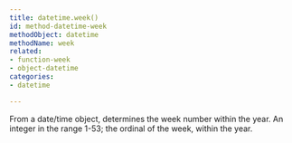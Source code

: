 ```yaml
---
title: datetime.week()
id: method-datetime-week
methodObject: datetime
methodName: week
related:
- function-week
- object-datetime
categories:
- datetime

---
```


From a date/time object, determines the week number within
        the year. An integer in the range 1-53; the ordinal of the
        week, within the year.